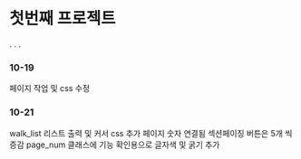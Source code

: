 # 첫번째 프로젝트

.
.
.

### 10-19

페이지 작업 및 css 수정

### 10-21

walk_list 리스트 출력 및 커서 css 추가
페이지 숫자 연결됨 섹션페이징 버튼은 5개 씩 증감
page_num 클래스에 기능 확인용으로 글자색 및 굵기 추가
